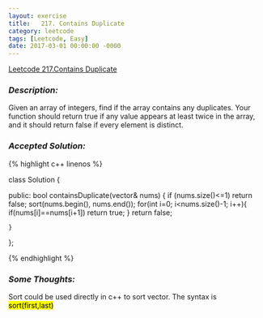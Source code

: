 ```yaml
---
layout: exercise
title:   217. Contains Duplicate 
category: leetcode
tags: [Leetcode, Easy]
date: 2017-03-01 00:00:00 -0000
---
```


[Leetcode  217.Contains Duplicate](https://leetcode.com/problems/contains-duplicate/)

### *Description:*

Given an array of integers, find if the array contains any duplicates. Your function should return true if any value appears at least twice in the array, and it should return false if every element is distinct. 


### *Accepted Solution:*

{% highlight c++ linenos %}

class Solution {

public:
    bool containsDuplicate(vector<int>& nums) {
        if (nums.size()<=1) return false;
        sort(nums.begin(), nums.end());
        for(int i=0; i<nums.size()-1; i++){
            if(nums[i]==nums[i+1]) return true;
        }
    return false;
        
    }
};

{% endhighlight %}

### *Some Thoughts:*
Sort could be used directly in c++ to sort vector. The syntax is <mark> sort(first,last)</mark>


